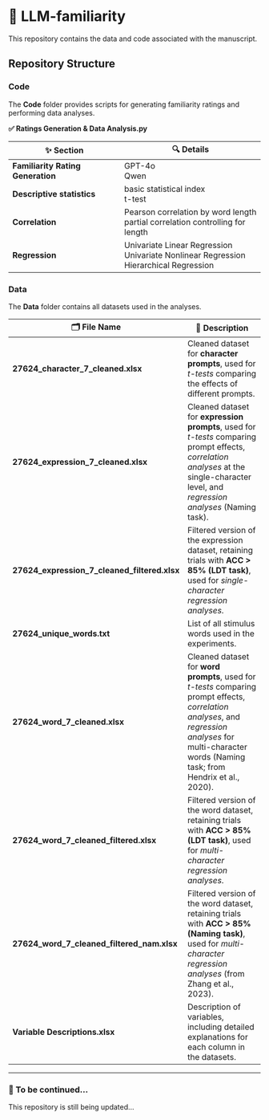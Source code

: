 # 🧠 LLM-familiarity
This repository contains the data and code associated with the manuscript.

## Repository Structure

### Code  

The **Code** folder provides scripts for generating familiarity ratings and performing data analyses. 

**✅ Ratings Generation & Data Analysis.py** 
 
| ✨ Section | 🔍 Details |
|------------|----------|
| **Familiarity Rating Generation** | GPT-4o<br>Qwen |
| **Descriptive statistics** | basic statistical index<br>t-test |
| **Correlation** | Pearson correlation by word length<br>partial correlation controlling for length |
| **Regression** | Univariate Linear Regression<br>Univariate Nonlinear Regression<br>Hierarchical Regression | 

### Data

The **Data** folder contains all datasets used in the analyses. 

| 🗂️ File Name | 📝 Description |
|------------|-------------|
| **27624_character_7_cleaned.xlsx** | Cleaned dataset for **character prompts**, used for *t-tests* comparing the effects of different prompts. |
| **27624_expression_7_cleaned.xlsx** | Cleaned dataset for **expression prompts**, used for *t-tests* comparing prompt effects, *correlation analyses* at the single-character level, and *regression analyses* (Naming task). |
| **27624_expression_7_cleaned_filtered.xlsx** | Filtered version of the expression dataset, retaining trials with **ACC > 85% (LDT task)**, used for *single-character regression analyses*. |
| **27624_unique_words.txt** | List of all stimulus words used in the experiments. |
| **27624_word_7_cleaned.xlsx** | Cleaned dataset for **word prompts**, used for *t-tests* comparing prompt effects, *correlation analyses*, and *regression analyses* for multi-character words (Naming task; from Hendrix et al., 2020). |
| **27624_word_7_cleaned_filtered.xlsx** | Filtered version of the word dataset, retaining trials with **ACC > 85% (LDT task)**, used for *multi-character regression analyses*. |
| **27624_word_7_cleaned_filtered_nam.xlsx** | Filtered version of the word dataset, retaining trials with **ACC > 85% (Naming task)**, used for *multi-character regression analyses* (from Zhang et al., 2023). |
| **Variable Descriptions.xlsx** | Description of variables, including detailed explanations for each column in the datasets. |

---

### 🚀 To be continued...
This repository is still being updated...
